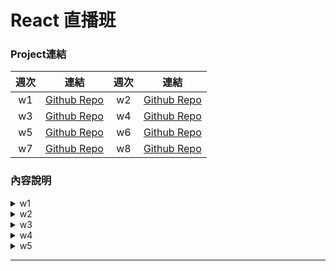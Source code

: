 # React 直播班
### Project連結
| 週次 | 連結 | 週次 | 連結 |
| :---: | :---: | :---: | :---: |
| w1 | [Github Repo](https://github.com/yuyeh1212/ReactTask) | w2 | [Github Repo](https://github.com/yuyeh1212/React_hw) |
| w3 | [Github Repo](https://github.com/yuyeh1212/React_hw_project) | w4 | [Github Repo](https://github.com/yuyeh1212/react_w4) |
| w5 | [Github Repo](https://github.com/yuyeh1212/react_w5) | w6 | [Github Repo]() |
| w7 | [Github Repo]() | w8 | [Github Repo]() |

### 內容說明
<details>
<summary>w1</summary>

1.關注點分離  
2.設計模式  
3.React 初始化

</details>  
<details>
<summary>w2</summary>

1.React 的運行  
2.Promise  
3.RESTful API

</details>  
<details>
<summary>w3</summary>

1.JS 傳參考特性  
2.useEffect

</details>  
<details>
<summary>w4</summary>

1.React 元件  
2.life cycle

</details>  
<details>
<summary>w5</summary>

1.React Hook Form 表單驗證實作  
2.外部套件整合與運用

</details>  

---
